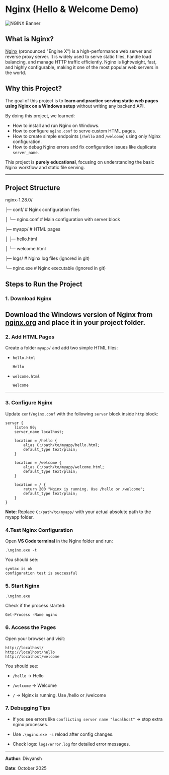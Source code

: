 # Nginx (Hello & Welcome Demo)
<picture>
  <source media="(prefers-color-scheme: dark)" srcset="https://github.com/user-attachments/assets/9335b488-ffcc-4157-8364-2370a0b70ad0">
  <source media="(prefers-color-scheme: light)" srcset="https://github.com/user-attachments/assets/3a7eeb08-1133-47f5-859c-fad4f5a6a013">
  <img alt="NGINX Banner">
</picture>

## What is Nginx?

[Nginx](https://www.nginx.com/) (pronounced "Engine X") is a high-performance web server and reverse proxy server. It is widely used to serve static files, handle load balancing, and manage HTTP traffic efficiently. Nginx is lightweight, fast, and highly configurable, making it one of the most popular web servers in the world.

## Why this Project?

The goal of this project is to **learn and practice serving static web pages using Nginx on a Windows setup** without writing any backend API.  

By doing this project, we learned:

- How to install and run Nginx on Windows.  
- How to configure `nginx.conf` to serve custom HTML pages.  
- How to create simple endpoints (`/hello` and `/welcome`) using only Nginx configuration.  
- How to debug Nginx errors and fix configuration issues like duplicate `server_name`.  

This project is **purely educational**, focusing on understanding the basic Nginx workflow and static file serving.

---

## Project Structure

nginx-1.28.0/

├─ conf/ # Nginx configuration files

│ └─ nginx.conf # Main configuration with server block

├─ myapp/ # HTML pages

│ ├─ hello.html

│ └─ welcome.html

├─ logs/ # Nginx log files (ignored in git)

└─ nginx.exe # Nginx executable (ignored in git)


## Steps to Run the Project

### 1. Download Nginx
Download the **Windows version of Nginx** from [nginx.org](https://nginx.org/en/download.html) and place it in your project folder.
 ---
 
### 2. Add HTML Pages
Create a folder `myapp/` and add two simple HTML files:
- `hello.html`  

  ```
  Hello
  ```
- `welcome.html`

    ```
    Welcome
    ```
---

### 3. Configure Nginx
Update `conf/nginx.conf` with the following `server` block inside `http` block:
```
server {
    listen 80;
    server_name localhost;

    location = /hello {
        alias C:/path/to/myapp/hello.html;
        default_type text/plain;
    }

    location = /welcome {
        alias C:/path/to/myapp/welcome.html;
        default_type text/plain;
    }

    location = / {
        return 200 "Nginx is running. Use /hello or /welcome";
        default_type text/plain;
    }
}

```
**Note**: Replace `C:/path/to/myapp/` with your actual absolute path to the myapp folder.



### 4.Test Nginx Configuration
Open **VS Code terminal** in the Nginx folder and run:
```
.\nginx.exe -t

```
You should see:
```
syntax is ok
configuration test is successful

```

### 5. Start Nginx
```
.\nginx.exe

```
Check if the process started:
```
Get-Process -Name nginx

```

### 6. Access the Pages
Open your browser and visit:
```
http://localhost/
http://localhost/hello
http://localhost/welcome
```
You should see:

- `/hello` → Hello

- `/welcome` → Welcome

- `/` → Nginx is running. Use /hello or /welcome

### 7. Debugging Tips
- If you see errors like `conflicting server name "localhost"` → stop extra nginx processes.

- Use `.\nginx.exe -s` reload after config changes.

- Check logs: `logs/error.log` for detailed error messages. 

---

**Author**: Divyansh

**Date**: October 2025
